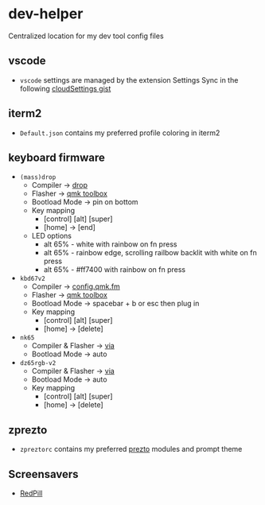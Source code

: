 # dev-helper
Centralized location for my dev tool config files

## vscode

- `vscode` settings are managed by the extension Settings Sync in the following [cloudSettings gist](https://gist.github.com/mtalebi/0364536f2839336ed3695387582094fd)

## iterm2

- `Default.json` contains my preferred profile coloring in iterm2

## keyboard firmware

* `(mass)drop`
    * Compiler -> [drop](https://drop.com/mechanical-keyboards/configurator/config/13414)
    * Flasher -> [qmk toolbox](https://github.com/qmk/qmk_toolbox)
	* Bootload Mode -> pin on bottom
    * Key mapping
      * [control] [alt] [super]
	  * [home] -> [end]
    * LED options
      * alt 65% - white with rainbow on fn press
      * alt 65% - rainbow edge, scrolling railbow backlit with white on fn press
	  * alt 65% - #ff7400 with rainbow on fn press
* `kbd67v2`
    * Compiler -> [config.qmk.fm](https://config.qmk.fm/#/kbdfans/kbd67/rev2/LAYOUT_65_ansi)
	* Flasher -> [qmk toolbox](https://github.com/qmk/qmk_toolbox)
	* Bootload Mode -> spacebar + b or esc then plug in
    * Key mapping
      * [control] [alt] [super]
      * [home] -> [delete]
* `nk65`
    * Compiler & Flasher -> [via](https://caniusevia.com)
    * Bootload Mode -> auto
* `dz65rgb-v2`
  * Compiler & Flasher -> [via](https://caniusevia.com)
  * Bootload Mode -> auto
  * Key mapping
    * [control] [alt] [super]
    * [home] -> [delete]

## zprezto

- `zpreztorc` contains my preferred [prezto](https://github.com/sorin-ionescu/prezto) modules and prompt theme

## Screensavers

- [RedPill](https://github.com/lpar/RedPill)
